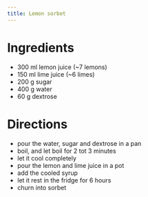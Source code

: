 ```yaml
---
title: Lemon sorbet
---
```


# Ingredients

- 300 ml lemon juice (~7 lemons)
- 150 ml lime juice (~6 limes)
- 200 g sugar
- 400 g water
- 60 g dextrose

# Directions

- pour the water, sugar and dextrose in a pan
- boil, and let boil for 2 tot 3 minutes
- let it cool completely
- pour the lemon and lime juice in a pot
- add the cooled syrup
- let it rest in the fridge for 6 hours
- churn into sorbet

